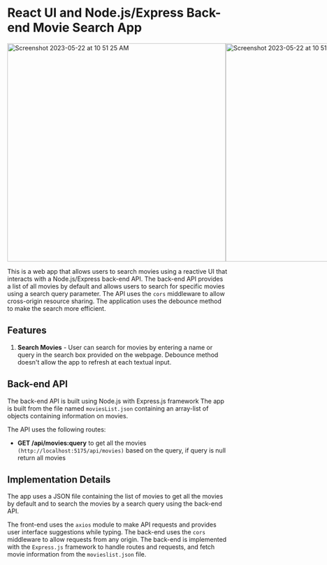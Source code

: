 # React UI and Node.js/Express Back-end Movie Search App
<div style="display: flex;">
  <img width="500" alt="Screenshot 2023-05-22 at 10 51 25 AM" src="https://github.com/thafsi-pv/Movie-search/assets/22377348/c3447b03-896e-477d-8171-f93443a71dc6"><img width="500" alt="Screenshot 2023-05-22 at 10 51 09 AM" src="https://github.com/thafsi-pv/Movie-search/assets/22377348/530220e2-dc02-47c4-8943-516b6a84c2d9">
  </div>



This is a web app that allows users to search movies using a reactive UI that interacts with a Node.js/Express back-end API. The back-end API provides a list of all movies by default and allows users to search for specific movies using a search query parameter. The API uses the `cors` middleware to allow cross-origin resource sharing. The application uses the debounce method to make the search more efficient.


## Features

1. **Search Movies** - User can search for movies by entering a name or query in the search box provided on the webpage. Debounce method doesn't allow the app to refresh at each textual input.

## Back-end API

The back-end API is built using Node.js with Express.js framework The app is built from the file named `moviesList.json` containing an array-list of objects containing information on movies.

The API uses the following routes:

- **GET /api/movies:query** to get all the movies `(http://localhost:5175/api/movies)` based on the query, if query is null return all movies

## Implementation Details

The app uses a JSON file containing the list of movies to get all the movies by default and to search the movies by a search query using the back-end API. 

The front-end uses the `axios` module to make API requests and provides user interface suggestions while typing. The back-end uses the `cors` middleware to allow requests from any origin. The back-end is implemented with the `Express.js` framework to handle routes and requests, and fetch movie information from the `movieslist.json` file.
